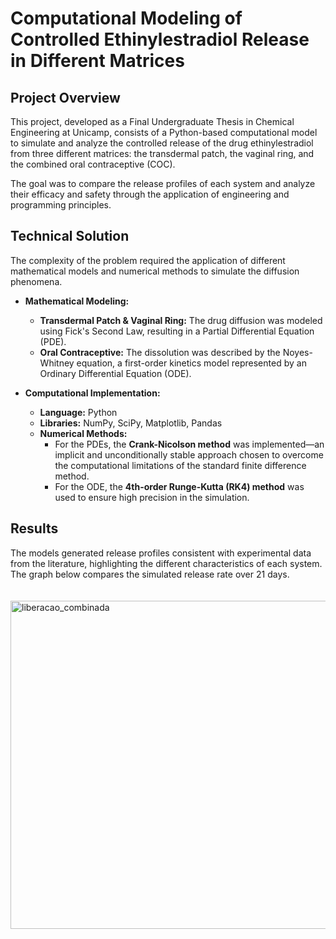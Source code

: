 # Computational Modeling of Controlled Ethinylestradiol Release in Different Matrices

## Project Overview

This project, developed as a Final Undergraduate Thesis in Chemical Engineering at Unicamp, consists of a Python-based computational model to simulate and analyze the controlled release of the drug ethinylestradiol from three different matrices: the transdermal patch, the vaginal ring, and the combined oral contraceptive (COC).

The goal was to compare the release profiles of each system and analyze their efficacy and safety through the application of engineering and programming principles.

## Technical Solution

The complexity of the problem required the application of different mathematical models and numerical methods to simulate the diffusion phenomena.

* **Mathematical Modeling:**
    * **Transdermal Patch & Vaginal Ring:** The drug diffusion was modeled using Fick's Second Law, resulting in a Partial Differential Equation (PDE).
    * **Oral Contraceptive:** The dissolution was described by the Noyes-Whitney equation, a first-order kinetics model represented by an Ordinary Differential Equation (ODE).

* **Computational Implementation:**
    * **Language:** Python
    * **Libraries:** NumPy, SciPy, Matplotlib, Pandas
    * **Numerical Methods:**
        * For the PDEs, the **Crank-Nicolson method** was implemented—an implicit and unconditionally stable approach chosen to overcome the computational limitations of the standard finite difference method.
        * For the ODE, the **4th-order Runge-Kutta (RK4) method** was used to ensure high precision in the simulation.
## Results

The models generated release profiles consistent with experimental data from the literature, highlighting the different characteristics of each system. The graph below compares the simulated release rate over 21 days.

<img width="1023" height="525" alt="liberacao_combinada" src="https://github.com/user-attachments/assets/335ab841-e286-46a6-99cf-f609c94d364d" style="padding-top: 20px;" />
